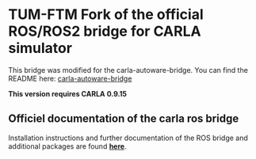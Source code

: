 # TUM-FTM Fork of the official ROS/ROS2 bridge for CARLA simulator
This bridge was modified for the carla-autoware-bridge.
You can find the README here: [carla-autoware-bridge](https://github.com/TUMFTM/Carla-Autoware-Bridge)


**This version requires CARLA 0.9.15**

## Officiel documentation of the carla ros bridge

Installation instructions and further documentation of the ROS bridge and additional packages are found [__here__](https://carla.readthedocs.io/projects/ros-bridge/en/latest/).
